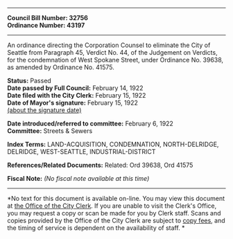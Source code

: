 * * * * *  
  
**Council Bill Number: [](#h0)[](#h2)32756**   
**Ordinance Number: 43197**  
  
* * * * *  
  
An ordinance directing the Corporation Counsel to eliminate the City of Seattle from Paragraph 45, Verdict No. 44, of the Judgement on Verdicts, for the condemnation of West Spokane Street, under Ordinance No. 39638, as amended by Ordinance No. 41575.  
  
**Status:** Passed   
**Date passed by Full Council:** February 14, 1922   
**Date filed with the City Clerk:** February 15, 1922   
**Date of Mayor's signature:** February 15, 1922   
[(about the signature date)](/~public/approvaldate.htm)   
  
  
**Date introduced/referred to committee:** February 6, 1922   
**Committee:** Streets & Sewers   
  
**Index Terms:** LAND-ACQUISITION, CONDEMNATION, NORTH-DELRIDGE, DELRIDGE, WEST-SEATTLE, INDUSTRIAL-DISTRICT  
  
**References/Related Documents:** Related: Ord 39638, Ord 41575  
  
**Fiscal Note:** *(No fiscal note available at this time)*  
  
* * * * *  
  
*No text for this document is available on-line. You may view this document at [the Office of the City Clerk](http://www.seattle.gov/leg/clerk/contactUs.htm). If you are unable to visit the Clerk's Office, you may request a copy or scan be made for you by Clerk staff. Scans and copies provided by the Office of the City Clerk are subject to [copy fees](http://clerk.seattle.gov/~public/clerkfees.htm), and the timing of service is dependent on the availability of staff. *  
  
  
